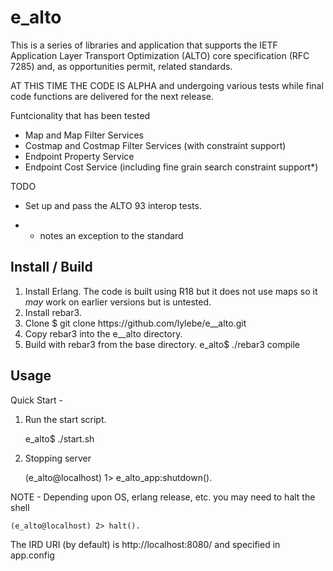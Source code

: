e_alto
======
This is a series of libraries and application that supports the 
IETF Application Layer Transport Optimization (ALTO) core specification 
(RFC 7285) and, as opportunities permit, related standards.

AT THIS TIME THE CODE IS ALPHA and undergoing various tests while 
final code functions are delivered for the next release.

Funtcionality that has been tested
- Map and Map Filter Services
- Costmap and Costmap Filter Services (with constraint support)
- Endpoint Property Service
- Endpoint Cost Service (including fine grain search constraint support*)

TODO
- Set up and pass the ALTO 93 interop tests.

* - notes an exception to the standard

Install / Build
---------------
1. Install Erlang. The code is built using R18 but it does not use maps 
so it *may* work on earlier versions but is untested.
2. Install rebar3.
3. Clone
	<base path>$ git clone https://github.com/lylebe/e__alto.git
4. Copy rebar3 into the e__alto directory.
5. Build with rebar3 from the base directory. 
	e_alto$ ./rebar3 compile

Usage
-----
Quick Start - 
1. Run the start script.

	e_alto$ ./start.sh

2. Stopping server 

	(e_alto@localhost) 1> e_alto_app:shutdown().

NOTE - Depending upon OS, erlang release, etc. you may need to halt the 
shell 

	(e_alto@localhost) 2> halt().

The IRD URI (by default) is http://localhost:8080/ 
and specified in app.config
